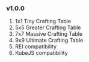 ### v1.0.0
1. 1x1 Tiny Crafting Table
2. 5x5 Greater Crafting Table
3. 7x7 Massive Crafting Table
4. 9x9 Ultimate Crafting Table
5. REI compatibility
6. KubeJS compatibility